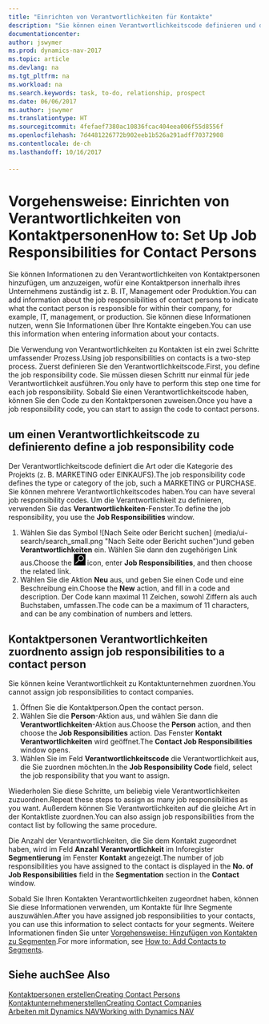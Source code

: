 ```yaml
---
title: "Einrichten von Verantwortlichkeiten für Kontakte"
description: "Sie können einen Verantwortlichkeitscode definieren und diesen einem Kontakt zuweisen, um den Aufgaben anzuzeigen, dass Ihr Kontakt bei dem Unternehmen, z IT, oder Produktion verantwortlich ist."
documentationcenter: 
author: jswymer
ms.prod: dynamics-nav-2017
ms.topic: article
ms.devlang: na
ms.tgt_pltfrm: na
ms.workload: na
ms.search.keywords: task, to-do, relationship, prospect
ms.date: 06/06/2017
ms.author: jswymer
ms.translationtype: HT
ms.sourcegitcommit: 4fefaef7380ac10836fcac404eea006f55d8556f
ms.openlocfilehash: 7d4481226772b902eeb1b526a291adff70372908
ms.contentlocale: de-ch
ms.lasthandoff: 10/16/2017

---
```

# <a name="how-to-set-up-job-responsibilities-for-contact-persons"></a><span data-ttu-id="17faa-103">Vorgehensweise: Einrichten von Verantwortlichkeiten von Kontaktpersonen</span><span class="sxs-lookup"><span data-stu-id="17faa-103">How to: Set Up Job Responsibilities for Contact Persons</span></span>
<span data-ttu-id="17faa-104">Sie können Informationen zu den Verantwortlichkeiten von Kontaktpersonen hinzufügen, um anzuzeigen, wofür eine Kontaktperson innerhalb ihres Unternehmens zuständig ist z. B. IT, Management oder Produktion.</span><span class="sxs-lookup"><span data-stu-id="17faa-104">You can add information about the job responsibilities of contact persons to indicate what the contact person is responsible for within their company, for example, IT, management, or production.</span></span> <span data-ttu-id="17faa-105">Sie können diese Informationen nutzen, wenn Sie Informationen über Ihre Kontakte eingeben.</span><span class="sxs-lookup"><span data-stu-id="17faa-105">You can use this information when entering information about your contacts.</span></span>

<span data-ttu-id="17faa-106">Die Verwendung von Verantwortlichkeiten zu Kontakten ist ein zwei Schritte umfassender Prozess.</span><span class="sxs-lookup"><span data-stu-id="17faa-106">Using job responsibilities on contacts is a two-step process.</span></span> <span data-ttu-id="17faa-107">Zuerst definieren Sie den Verantwortlichkeitscode.</span><span class="sxs-lookup"><span data-stu-id="17faa-107">First, you define the job responsibility code.</span></span> <span data-ttu-id="17faa-108">Sie müssen diesen Schritt nur einmal für jede Verantwortlichkeit ausführen.</span><span class="sxs-lookup"><span data-stu-id="17faa-108">You only have to perform this step one time for each job responsibility.</span></span> <span data-ttu-id="17faa-109">Sobald Sie einen Verantwortlichkeitscode haben, können Sie den Code zu den Kontaktpersonen zuweisen.</span><span class="sxs-lookup"><span data-stu-id="17faa-109">Once you have a job responsibility code, you can start to assign the code to contact persons.</span></span>

## <a name="to-define-a-job-responsibility-code"></a><span data-ttu-id="17faa-110">um einen Verantwortlichkeitscode zu definieren</span><span class="sxs-lookup"><span data-stu-id="17faa-110">to define a job responsibility code</span></span>
<span data-ttu-id="17faa-111">Der Verantwortlichkeitscode definiert die Art oder die Kategorie des Projekts (z. B. MARKETING oder EINKAUFS).</span><span class="sxs-lookup"><span data-stu-id="17faa-111">The job responsibility code defines the type or category of the job, such a MARKETING or PURCHASE.</span></span> <span data-ttu-id="17faa-112">Sie können mehrere Verantwortlichkeitscodes haben.</span><span class="sxs-lookup"><span data-stu-id="17faa-112">You can have several job responsibility codes.</span></span> <span data-ttu-id="17faa-113">Um die Verantwortlichkeit zu definieren, verwenden Sie das **Verantwortlichkeiten**-Fenster.</span><span class="sxs-lookup"><span data-stu-id="17faa-113">To define the job responsibility, you use the **Job Responsibilities** window.</span></span>

1. <span data-ttu-id="17faa-114">Wählen Sie das Symbol ![Nach Seite oder Bericht suchen] (media/ui-search/search_small.png "Nach Seite oder Bericht suchen")und geben **Verantwortlichkeiten** ein. Wählen Sie dann den zugehörigen Link aus.</span><span class="sxs-lookup"><span data-stu-id="17faa-114">Choose the ![Search for Page or Report](media/ui-search/search_small.png "Search for Page or Report icon") icon, enter **Job Responsibilities**, and then choose the related link.</span></span>
2. <span data-ttu-id="17faa-115">Wählen Sie die Aktion **Neu** aus, und geben Sie einen Code und eine Beschreibung ein.</span><span class="sxs-lookup"><span data-stu-id="17faa-115">Choose the **New** action, and fill in a code and description.</span></span> <span data-ttu-id="17faa-116">Der Code kann maximal 11 Zeichen, sowohl Ziffern als auch Buchstaben, umfassen.</span><span class="sxs-lookup"><span data-stu-id="17faa-116">The code can be a maximum of 11 characters, and can be any combination of numbers and letters.</span></span>

## <a name="to-assign-job-responsibilities-to-a-contact-person"></a><span data-ttu-id="17faa-117">Kontaktpersonen Verantwortlichkeiten zuordnen</span><span class="sxs-lookup"><span data-stu-id="17faa-117">to assign job responsibilities to a contact person</span></span>
<span data-ttu-id="17faa-118">Sie können keine Verantwortlichkeit zu Kontaktunternehmen zuordnen.</span><span class="sxs-lookup"><span data-stu-id="17faa-118">You cannot assign job responsibilities to contact companies.</span></span>

1. <span data-ttu-id="17faa-119">Öffnen Sie die Kontaktperson.</span><span class="sxs-lookup"><span data-stu-id="17faa-119">Open the contact person.</span></span>
2. <span data-ttu-id="17faa-120">Wählen Sie die **Person**-Aktion aus, und wählen Sie dann die **Verantwortlichkeiten**-Aktion aus.</span><span class="sxs-lookup"><span data-stu-id="17faa-120">Choose the **Person** action, and then choose the **Job Responsibilities** action.</span></span> <span data-ttu-id="17faa-121">Das Fenster **Kontakt Verantwortlichkeiten** wird geöffnet.</span><span class="sxs-lookup"><span data-stu-id="17faa-121">The **Contact Job Responsibilities** window opens.</span></span>
3. <span data-ttu-id="17faa-122">Wählen Sie im Feld **Verantwortlichkeitscode** die Verantwortlichkeit aus, die Sie zuordnen möchten.</span><span class="sxs-lookup"><span data-stu-id="17faa-122">In the **Job Responsibility Code** field, select the job responsibility that you want to assign.</span></span>

<span data-ttu-id="17faa-123">Wiederholen Sie diese Schritte, um beliebig viele Verantwortlichkeiten zuzuordnen.</span><span class="sxs-lookup"><span data-stu-id="17faa-123">Repeat these steps to assign as many job responsibilities as you want.</span></span> <span data-ttu-id="17faa-124">Außerdem können Sie Verantwortlichkeiten auf die gleiche Art in der Kontaktliste zuordnen.</span><span class="sxs-lookup"><span data-stu-id="17faa-124">You can also assign job responsibilities from the contact list by following the same procedure.</span></span>

<span data-ttu-id="17faa-125">Die Anzahl der Verantwortlichkeiten, die Sie dem Kontakt zugeordnet haben, wird im Feld **Anzahl Verantwortlichkeit** im Inforegister **Segmentierung** im Fenster **Kontakt** angezeigt.</span><span class="sxs-lookup"><span data-stu-id="17faa-125">The number of job responsibilities you have assigned to the contact is displayed in the **No. of Job Responsibilities** field in the **Segmentation** section in the **Contact** window.</span></span>

<span data-ttu-id="17faa-126">Sobald Sie Ihren Kontakten Verantwortlichkeiten zugeordnet haben, können Sie diese Informationen verwenden, um Kontakte für Ihre Segmente auszuwählen.</span><span class="sxs-lookup"><span data-stu-id="17faa-126">After you have assigned job responsibilities to your contacts, you can use this information to select contacts for your segments.</span></span> <span data-ttu-id="17faa-127">Weitere Informationen finden Sie unter [Vorgehensweise: Hinzufügen von Kontakten zu Segmenten](marketing-add-contact-segment.md).</span><span class="sxs-lookup"><span data-stu-id="17faa-127">For more information, see [How to: Add Contacts to Segments](marketing-add-contact-segment.md).</span></span>

## <a name="see-also"></a><span data-ttu-id="17faa-128">Siehe auch</span><span class="sxs-lookup"><span data-stu-id="17faa-128">See Also</span></span>
[<span data-ttu-id="17faa-129">Kontaktpersonen erstellen</span><span class="sxs-lookup"><span data-stu-id="17faa-129">Creating Contact Persons</span></span>](marketing-create-contact-persons.md)  
[<span data-ttu-id="17faa-130">Kontaktunternehmenerstellen</span><span class="sxs-lookup"><span data-stu-id="17faa-130">Creating Contact Companies</span></span>](marketing-create-contact-companies.md)  
[<span data-ttu-id="17faa-131">Arbeiten mit Dynamics NAV</span><span class="sxs-lookup"><span data-stu-id="17faa-131">Working with Dynamics NAV</span></span>](ui-work-product.md)

